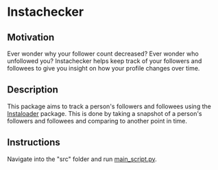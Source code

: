 # Instachecker


## Motivation
Ever wonder why your follower count decreased? Ever wonder who unfollowed you? Instachecker helps keep track of your followers and followees to give you insight on how your profile changes over time.


## Description
This package aims to track a person's followers and followees using the [Instaloader](https://instaloader.github.io/) package. This is done by taking a snapshot of a person's followers and followees and comparing to another point in time.


## Instructions
Navigate into the "src" folder and run [main_script.py](https://github.com/thejacktan/Instachecker/blob/master/src/main_script.py).